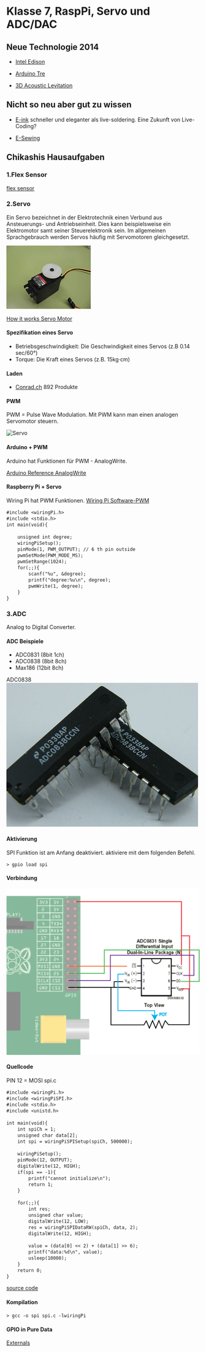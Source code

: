 # Klasse 7, RaspPi, Servo und ADC/DAC 


## Neue Technologie 2014

- [Intel Edison](http://www.wired.co.uk/news/archive/2014-01/07/intel-edison)

- [Arduino Tre](http://arduino.cc/en/Main/ArduinoBoardTre)

- [3D Acoustic Levitation](http://www.youtube.com/watch?v=odJxJRAxdFU)

## Nicht so neu aber gut zu wissen

- [E-ink](http://www.youtube.com/watch?v=vTBp0Z5GPeI) schneller und eleganter als live-soldering. Eine Zukunft von Live-Coding?

- [E-Sewing](http://lilypadarduino.org)

## Chikashis Hausaufgaben


### 1.Flex Sensor

[flex sensor](https://www.sparkfun.com/products/8606)


### 2.Servo

Ein Servo  bezeichnet in der Elektrotechnik einen Verbund aus Ansteuerungs- und Antriebseinheit. Dies kann beispielsweise ein Elektromotor samt seiner Steuerelektronik sein. Im allgemeinen Sprachgebrauch werden Servos häufig mit Servomotoren gleichgesetzt.

![servo](img/servo.jpg)

[How it works Servo Motor](http://www.jameco.com/Jameco/workshop/howitworks/how-servo-motors-work.html)

#### Spezifikation eines Servo

- Betriebsgeschwindigkeit: Die Geschwindigkeit eines Servos (z.B 0.14 sec/60°)
- Torque: Die Kraft eines Servos (z.B. 15kg·cm)

#### Laden

- [Conrad.ch](http://www.conrad.ch/) 892 Produkte

#### PWM

PWM = Pulse Wave Modulation.
Mit PWM kann man einen analogen Servomotor steuern.

![Servo](http://www.ermicro.com/blog/wp-content/uploads/2009/02/servo_01.jpg)


#### Arduino + PWM

Arduino hat Funktionen für PWM - AnalogWrite.

[Arduino Reference AnalogWrite](http://arduino.cc/en/Reference/AnalogWrite)

#### Raspberry Pi + Servo

Wiring Pi hat PWM Funktionen.
[Wiring Pi Software-PWM](https://projects.drogon.net/raspberry-pi/wiringpi/software-pwm-library/)


	#include <wiringPi.h>
	#include <stdio.h>
	int main(void){

		unsigned int degree;
		wiringPiSetup();
		pinMode(1, PWM_OUTPUT); // 6 th pin outside
		pwmSetMode(PWM_MODE_MS);
		pwmSetRange(1024);
		for(;;){
			scanf("%u", &degree);
			printf("degree:%u\n", degree);
			pwmWrite(1, degree);
		}
	}


### 3.ADC

Analog to Digital Converter.


#### ADC Beispiele

- ADC0831 (8bit 1ch)
- ADC0838 (8bit 8ch)
- Max186 (12bit 8ch)
 
 ADC0838
 ![adc](img/adc.jpg)
 
#### Aktivierung 
	
SPI Funktion ist am Anfang deaktiviert. aktiviere mit dem folgenden Befehl. 
	
	> gpio load spi

#### Verbindung

![spi-connection](img/spi-connection.png)

#### Quellcode

PIN 12 = MOSI
spi.c

	#include <wiringPi.h>
	#include <wiringPiSPI.h>
	#include <stdio.h>
	#include <unistd.h>

	int main(void){
		int spiCh = 1;
		unsigned char data[2];
		int spi = wiringPiSPISetup(spiCh, 500000);

		wiringPiSetup();
		pinMode(12, OUTPUT);
		digitalWrite(12, HIGH);
		if(spi == -1){
			printf("cannot initialize\n");
			return 1;
		}
	
		for(;;){
			int res;
			unsigned char value;
			digitalWrite(12, LOW);
			res = wiringPiSPIDataRW(spiCh, data, 2);
			digitalWrite(12, HIGH);

			value = (data[0] << 2) + (data[1] >> 6);
			printf("data:%d\n", value);
			usleep(10000);
		}
		return 0;
	}

[source code](gpiodev.zip)

#### Kompilation

	> gcc -o spi spi.c -lwiringPi



#### GPIO in Pure Data

[Externals](https://github.com/chikashimiyama/Basel_Hardware/blob/master/pddev.tar.gz)





